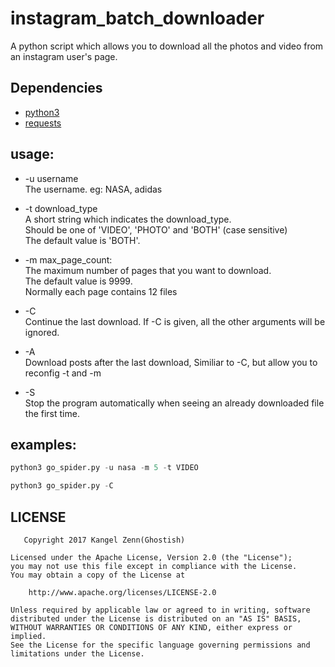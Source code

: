 # instagram_batch_downloader
A python script which allows you to download all the photos and video from an instagram user's page.


## Dependencies
+ [python3]
+ [requests]

## usage:
+ -u username  
    The username. eg: NASA, adidas

+ -t download_type  
    A short string which indicates the download_type.   
    Should be one of 'VIDEO', 'PHOTO' and 'BOTH' (case sensitive)  
    The default value is 'BOTH'.

+ -m max_page_count:  
    The maximum number of pages that you want to download.  
    The default value is 9999.  
    Normally each page contains 12 files

+ -C  
    Continue the last download. If -C is given, all the other arguments will be ignored.

+ -A  
    Download posts after the last download, Similiar to -C, but allow you to reconfig -t and -m
+ -S   
    Stop the program automatically when seeing an already downloaded file the first time.
## examples:
```python
python3 go_spider.py -u nasa -m 5 -t VIDEO
```

```python
python3 go_spider.py -C
```

## LICENSE

       Copyright 2017 Kangel Zenn(Ghostish)
    
    Licensed under the Apache License, Version 2.0 (the "License");
    you may not use this file except in compliance with the License.
    You may obtain a copy of the License at
    
        http://www.apache.org/licenses/LICENSE-2.0
    
    Unless required by applicable law or agreed to in writing, software
    distributed under the License is distributed on an "AS IS" BASIS,
    WITHOUT WARRANTIES OR CONDITIONS OF ANY KIND, either express or implied.
    See the License for the specific language governing permissions and
    limitations under the License.

[requests]:https://github.com/kennethreitz/requests
[python3]:https://www.python.org/